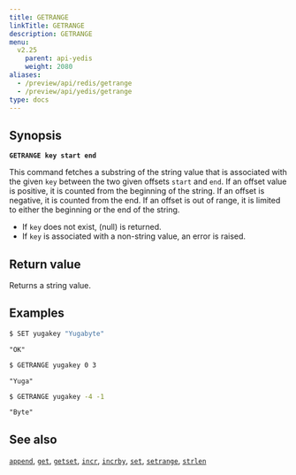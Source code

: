 ```yaml
---
title: GETRANGE
linkTitle: GETRANGE
description: GETRANGE
menu:
  v2.25
    parent: api-yedis
    weight: 2080
aliases:
  - /preview/api/redis/getrange
  - /preview/api/yedis/getrange
type: docs
---
```


## Synopsis

**`GETRANGE key start end`**

This command fetches a substring of the string value that is associated with the given `key` between the two given offsets `start` and `end`. If an offset value is positive, it is counted from the beginning of the string. If an offset is negative, it is counted from the end. If an offset is out of range, it is limited to either the beginning or the end of the string.

- If `key` does not exist, (null) is returned.
- If `key` is associated with a non-string value, an error is raised.

## Return value

Returns a string value.

## Examples

```sh
$ SET yugakey "Yugabyte"
```

```
"OK"
```

```sh
$ GETRANGE yugakey 0 3
```

```
"Yuga"
```

```sh
$ GETRANGE yugakey -4 -1
```

```
"Byte"
```

## See also

[`append`](../append/), [`get`](../get/), [`getset`](../getset/), [`incr`](../incr/), [`incrby`](../incrby/), [`set`](../set/), [`setrange`](../setrange/), [`strlen`](../strlen/)
